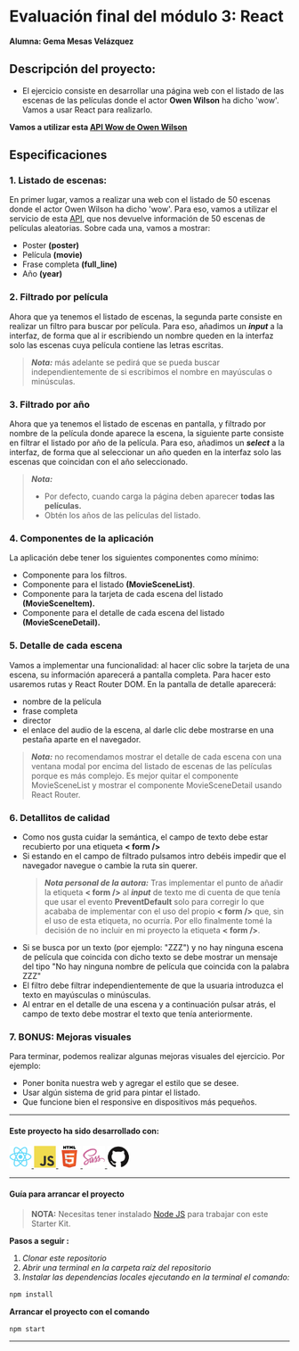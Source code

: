 # Evaluación final del módulo 3: React

**Alumna: Gema Mesas Velázquez**

## Descripción del proyecto:

- El ejercicio consiste en desarrollar una página web con el listado de las escenas de las películas donde el
  actor **Owen Wilson** ha dicho 'wow'. Vamos a usar React para realizarlo.

**Vamos a utilizar esta [API Wow de Owen Wilson](https://owen-wilson-wow-api.herokuapp.com/)**

## Especificaciones

### 1. **Listado de escenas:**

En primer lugar, vamos a realizar una web con el listado de 50 escenas donde el actor Owen Wilson ha
dicho 'wow'.
Para eso, vamos a utilizar el servicio de esta [API](https://owen-wilson-wow-api.herokuapp.com/wows/random?results=50/), que nos devuelve información de 50 escenas de películas aleatorias. Sobre cada una, vamos a
mostrar:

- Poster **(poster)**
- Película **(movie)**
- Frase completa **(full_line)**
- Año **(year)**

### 2. **Filtrado por película**

Ahora que ya tenemos el listado de escenas, la segunda parte consiste en realizar un filtro para buscar por
película. Para eso, añadimos un **_input_** a la interfaz, de forma que al ir escribiendo un nombre queden en la
interfaz solo las escenas cuya película contiene las letras escritas.

> **_Nota:_** más adelante se pedirá que se pueda buscar independientemente de si escribimos el nombre en mayúsculas o minúsculas.

### 3. **Filtrado por año**

Ahora que ya tenemos el listado de escenas en pantalla, y filtrado por nombre de la película donde aparece
la escena, la siguiente parte consiste en filtrar el listado por año de la película.
Para eso, añadimos un **_select_** a la interfaz, de forma que al seleccionar un año queden en la interfaz solo las escenas que
coincidan con el año seleccionado.

> **_Nota:_**
>
> - Por defecto, cuando carga la página deben aparecer **todas las películas.**
> - Obtén los años de las películas del listado.

### 4. **Componentes de la aplicación**

La aplicación debe tener los siguientes componentes como mínimo:

- Componente para los filtros.
- Componente para el listado **(MovieSceneList)**.
- Componente para la tarjeta de cada escena del listado **(MovieSceneItem).**
- Componente para el detalle de cada escena del listado **(MovieSceneDetail).**

### 5. **Detalle de cada escena**

Vamos a implementar una funcionalidad: al hacer clic sobre la tarjeta de una escena, su información
aparecerá a pantalla completa. Para hacer esto usaremos rutas y React Router DOM. En la pantalla de
detalle aparecerá:

- nombre de la película
- frase completa
- director
- el enlace del audio de la escena, al darle clic debe mostrarse en una pestaña aparte en el navegador.

> **_Nota:_** no recomendamos mostrar el detalle de cada escena con una ventana modal por encima del
> listado de escenas de las películas porque es más complejo. Es mejor quitar el componente
> MovieSceneList y mostrar el componente MovieSceneDetail usando React Router.

### 6. **Detallitos de calidad**

- Como nos gusta cuidar la semántica, el campo de texto debe estar recubierto por una etiqueta
  **< form />**
- Si estando en el campo de filtrado pulsamos intro debéis impedir que el navegador navegue o cambie
  la ruta sin querer.
  > **_Nota personal de la autora:_** Tras implementar el punto de añadir la etiqueta **< form />** al **_input_** de texto me di cuenta de que tenía que usar el evento **PreventDefault** solo para corregir lo que acababa de implementar con el uso del propio **< form />** que, sin el uso de esta etiqueta, no ocurría. Por ello finalmente tomé la decisión de no incluir en mi proyecto la etiqueta **< form />**.
- Si se busca por un texto (por ejemplo: "ZZZ") y no hay ninguna escena de película que coincida con
  dicho texto se debe mostrar un mensaje del tipo "No hay ninguna nombre de película que coincida
  con la palabra ZZZ"
- El filtro debe filtrar independientemente de que la usuaria introduzca el texto en mayúsculas o
  minúsculas.
- Al entrar en el detalle de una escena y a continuación pulsar atrás, el campo de texto debe mostrar el
  texto que tenía anteriormente.

### 7. **BONUS: Mejoras visuales**

Para terminar, podemos realizar algunas mejoras visuales del ejercicio. Por ejemplo:

- Poner bonita nuestra web y agregar el estilo que se desee.
- Usar algún sistema de grid para pintar el listado.
- Que funcione bien el responsive en dispositivos más pequeños.

---


#### Este proyecto ha sido desarrollado con:

<p>
<a href="https://reactjs.org/" target="_blank" rel="noreferrer"> <img src="https://raw.githubusercontent.com/devicons/devicon/master/icons/react/react-original.svg" alt="react" width="40" height="40"/> </a> 
<a href="https://developer.mozilla.org/en-US/docs/Web/JavaScript" target="_blank" rel="noreferrer"> <img src="https://raw.githubusercontent.com/devicons/devicon/master/icons/javascript/javascript-original.svg" alt="javascript" width="40" height="40"/> 
<a href="https://www.w3.org/html/" target="_blank" rel="noreferrer"> <img src="https://raw.githubusercontent.com/devicons/devicon/master/icons/html5/html5-original-wordmark.svg" alt="html5" width="40" height="40"/>
<a href="https://sass-lang.com" target="_blank" rel="noreferrer"> <img src="https://raw.githubusercontent.com/devicons/devicon/master/icons/sass/sass-original.svg" alt="sass" width="40" height="40"/>
<a href="https://github.com/" target="_blank" rel="noreferrer"> <img src="https://raw.githubusercontent.com/devicons/devicon/master/icons/github/github-original.svg" alt=“github” width="40" height="40"/> </a> 
</p>

---

#### Guía para arrancar el proyecto

> **NOTA:** Necesitas tener instalado [Node JS](https://nodejs.org/) para trabajar con este Starter Kit.

**Pasos a seguir :**

1. _Clonar este repositorio_
2. _Abrir una terminal en la carpeta raíz del repositorio_
3. _Instalar las dependencias locales ejecutando en la terminal el comando:_

```bash
npm install
```

**Arrancar el proyecto con el comando**

```bash
npm start
```

---

